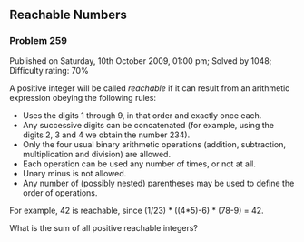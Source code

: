 Reachable Numbers
-----------------

### Problem 259

Published on Saturday, 10th October 2009, 01:00 pm; Solved by 1048;
Difficulty rating: 70%

A positive integer will be called *reachable* if it can result from an
arithmetic expression obeying the following rules:

-   Uses the digits 1 through 9, in that order and exactly once each.
-   Any successive digits can be concatenated (for example, using the
    digits 2, 3 and 4 we obtain the number 234).
-   Only the four usual binary arithmetic operations (addition,
    subtraction, multiplication and division) are allowed.
-   Each operation can be used any number of times, or not at all.
-   Unary minus is not allowed.
-   Any number of (possibly nested) parentheses may be used to define
    the order of operations.

For example, 42 is reachable, since (1/23) \* ((4\*5)-6) \* (78-9) = 42.

What is the sum of all positive reachable integers?
